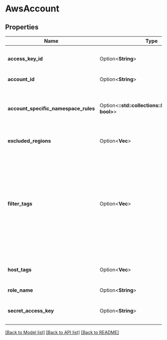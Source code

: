 # AwsAccount

## Properties

Name | Type | Description | Notes
------------ | ------------- | ------------- | -------------
**access_key_id** | Option<**String**> | Your AWS access key ID. Only required if your AWS account is a GovCloud or China account. | [optional]
**account_id** | Option<**String**> | Your AWS Account ID without dashes. | [optional]
**account_specific_namespace_rules** | Option<**::std::collections::HashMap<String, bool>**> | An object, (in the form `{\"namespace1\":true/false, \"namespace2\":true/false}`), that enables or disables metric collection for specific AWS namespaces for this AWS account only. | [optional]
**excluded_regions** | Option<**Vec<String>**> | An array of AWS regions to exclude from metrics collection. | [optional]
**filter_tags** | Option<**Vec<String>**> | The array of EC2 tags (in the form `key:value`) defines a filter that Datadog uses when collecting metrics from EC2. Wildcards, such as `?` (for single characters) and `*` (for multiple characters) can also be used. Only hosts that match one of the defined tags will be imported into Datadog. The rest will be ignored. Host matching a given tag can also be excluded by adding `!` before the tag. For example, `env:production,instance-type:c1.*,!region:us-east-1` | [optional]
**host_tags** | Option<**Vec<String>**> | Array of tags (in the form `key:value`) to add to all hosts and metrics reporting through this integration. | [optional]
**role_name** | Option<**String**> | Your Datadog role delegation name. | [optional]
**secret_access_key** | Option<**String**> | Your AWS secret access key. Only required if your AWS account is a GovCloud or China account. | [optional]

[[Back to Model list]](../README.md#documentation-for-models) [[Back to API list]](../README.md#documentation-for-api-endpoints) [[Back to README]](../README.md)


